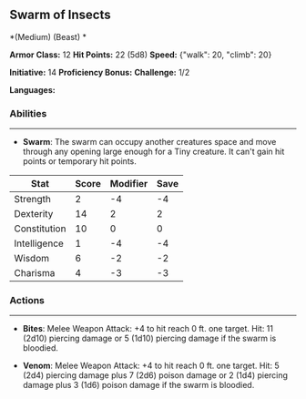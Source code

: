 ## Swarm of Insects
*(Medium) (Beast) *

**Armor Class:** 12
**Hit Points:** 22 (5d8)
**Speed:** {"walk": 20, "climb": 20}

**Initiative:** 14
**Proficiency Bonus:**
**Challenge:** 1/2

**Languages:** 

### Abilities
 --- 
- **Swarm**: The swarm can occupy another creatures space and move through any opening large enough for a Tiny creature. It can't gain hit points or temporary hit points.



| Stat | Score | Modifier | Save |
| ---- | ---- | ---- | ---- |
| Strength | 2 | -4 | -4 |
| Dexterity | 14 | 2 | 2 |
| Constitution | 10 | 0 | 0 |
| Intelligence | 1 | -4 | -4 |
| Wisdom | 6 | -2 | -2 |
| Charisma | 4 | -3 | -3 |

### Actions
 --- 
- **Bites**: Melee Weapon Attack: +4 to hit  reach 0 ft.  one target. Hit: 11 (2d10) piercing damage  or 5 (1d10) piercing damage if the swarm is bloodied.

- **Venom**: Melee Weapon Attack: +4 to hit  reach 0 ft.  one target. Hit: 5 (2d4) piercing damage plus 7 (2d6) poison damage  or 2 (1d4) piercing damage plus 3 (1d6) poison damage if the swarm is bloodied.

